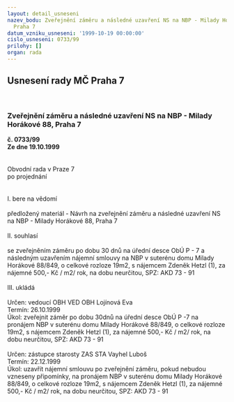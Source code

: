 ```yaml
---
layout: detail_usneseni
nazev_bodu: Zveřejnění záměru a následné uzavření NS na NBP - Milady Horákové 88,
  Praha 7
datum_vzniku_usneseni: '1999-10-19 00:00:00'
cislo_usneseni: 0733/99
prilohy: []
organ: rada
---
```

<div id="ucUsn_pList" class="usn">
	<span><h2>Usnesení rady MČ Praha 7 </h2>
<br></span><div class="standBody">
<span><h3>Zveřejnění záměru a následné uzavření NS na NBP - Milady Horákové 88, Praha 7</h3></span><div class="center">
		<strong>č. 0733/99</strong><br>
	</div>
<div class="center">
		<strong>Ze dne 19.10.1999</strong><br><br>
	</div>
<br>Obvodní rada v Praze 7<br>po projednání<br><br><br>I.	bere na vědomí<br><br> předložený materiál - Návrh na  zveřejnění záměru a následné uzavření NS na NBP - Milady Horákové 88, Praha 7<br><br>II.	souhlasí <br><br>se zveřejněním záměru po dobu 30 dnů na úřední desce ObÚ P - 7 a následným uzavřením nájemní smlouvy na NBP v suterénu domu Milady Horákové 88/849, o celkové rozloze 19m2, s nájemcem Zdeněk Hetzl (1), za nájemné 500,- Kč / m2/ rok, na dobu neurčitou, SPZ: AKD 73 - 91<br><br>III.	ukládá <br><br> Určen:	vedoucí OBH	VED OBH Lojínová Eva<br>Termín: 26.10.1999<br>Úkol:	zveřejnit záměr po dobu 30dnů na úřední desce ObÚ P -7 na pronájem NBP  v suterénu domu Milady Horákové 88/849, o celkové rozloze 19m2, s nájemcem Zdeněk Hetzl (1), za nájemné 500,- Kč / m2/ rok, na dobu neurčitou, SPZ: AKD 73 - 91<br>  <br> Určen:	zástupce starosty	ZAS STA Vayhel Luboš<br>Termín: 22.12.1999<br>Úkol:	uzavřít nájemní smlouvu po zveřejnění záměru, pokud nebudou vzneseny připomínky, na pronájem NBP v suterénu domu Milady Horákové 88/849, o celkové rozloze 19m2, s nájemcem Zdeněk Hetzl (1), za nájemné 500,- Kč / m2/ rok, na dobu neurčitou, SPZ: AKD 73 - 91<br>
</div>
</div>